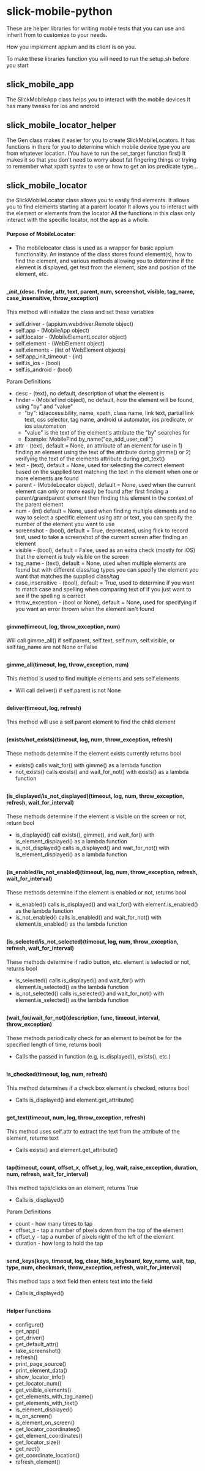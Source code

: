 # slick-mobile-python

These are helper libraries for writing mobile tests that you can use and inherit from to customize to your needs.

How you implement appium and its client is on you.

To make these libraries function you will need to run the setup.sh before you start

## slick_mobile_app
The SlickMobileApp class helps you to interact with the mobile devices
It has many tweaks for ios and android

## slick_mobile_locator_helper
The Gen class makes it easier for you to create SlickMobileLocators. 
It has functions in there for you to determine which mobile device type you are from whatever location. (You have to run the set_target function first)
It makes it so that you don't need to worry about fat fingering things or trying to remember what xpath syntax to use or how to get an ios predicate type...

## slick_mobile_locator
the SlickMobileLocator class allows you to easily find elements.
It allows you to find elements starting at a parent locator
It allows you to interact with the element or elements from the locator
All the functions in this class only interact with the specific locator, not the app as a whole.

#### Purpose of MobileLocator:
- The mobilelocator class is used as a wrapper for basic appium functionality.  An instance of the class stores found element(s), how to find the element, and various methods allowing you to determine if the element is displayed, get text from the element, size and position of the element, etc.

##
#### \__init__(desc. finder, attr, text, parent, num, screenshot, visible, tag_name, case_insensitive, throw_exception) 
This method will initialize the class and set these variables
- self.driver - (appium.webdriver.Remote object)
- self.app - (MobileApp object)
- self.locator - (MobileElementLocator object)
- self.element  - (WebElement object)
- self.elements - (list of WebElement objects)
- self.app_init_timeout - (int)
- self.is_ios - (bool)
- self.is_android - (bool)

Param Definitions
- desc - (text), no default, description of what the element is
- finder - (MobileFind object), no default, how the element will be found, using "by" and "value"
  - "by": id/accessibility, name, xpath, class name, link text, partial link text, css selector, tag name, android ui automator, ios predicate, or ios uiautomation
  - "value" is the text of the element's attribute the "by" searches for
  - Example: MobileFind.by_name("qa_add_user_cell")
- attr - (text), default = None, an attribute of an element for use in 1) finding an element using the text of the attribute during gimme() or 2) verifying the text of the elements attribute during get_text()
- text - (text), default = None, used for selecting the correct element based on the supplied text matching the text in the element when one or more elements are found
- parent - (MobileLocator object), default = None, used when the current element can only or more easily be found after first finding a parent/grandparent element then finding this element in the context of the parent element
- num - (int) default = None, used when finding multiple elements and no way to select a specific element using attr or text, you can specify the number of the element you want to use
- screenshot - (bool), default = True, deprecated, using flick to record test, used to take a screenshot of the current screen after finding an element
- visible - (bool), default = False, used as an extra check (mostly for iOS) that the element is truly visible on the screen
- tag_name - (text), default = None, used when multiple elements are found but with different class/tag types you can specify the element you want that matches the supplied class/tag
- case_insensitive - (bool), default = True, used to determine if you want to match case and spelling when comparing text of if you just want to see if the spelling is correct
- throw_exception - (bool or None), default = None, used for specifying if you want an error thrown when the element isn't found
##
#### gimme(timeout, log, throw_exception, num)
Will call gimme_all() if self.parent, self.text, self.num, self.visible, or self.tag_name are not None or False
##
#### gimme_all(timeout, log, throw_exception, num)
This method is used to find multiple elements and sets self.elements
- Will call deliver() if self.parent is not None
##
#### deliver(timeout, log, refresh)
This method will use a self.parent element to find the child element
##
#### (exists/not_exists)(timeout, log, num, throw_exception, refresh)
These methods determine if the element exists currently returns bool
- exists() calls wait_for() with gimme() as a lambda function
- not_exists() calls exists() and wait_for_not() with exists() as a lambda function
##
#### (is_displayed/is_not_displayed)(timeout, log, num, throw_exception, refresh, wait_for_interval)
These methods determine if the element is visible on the screen or not, return bool
- is_displayed() call exists(), gimme(), and wait_for() with is_element_displayed() as a lambda function
- is_not_displayed() calls is_displayed() and wait_for_not() with is_element_displayed() as a lambda function
##
#### (is_enabled/is_not_enabled)(timeout, log, num, throw_exception, refresh, wait_for_interval)
These methods determine if the element is enabled or not, returns bool
- is_enabled() calls is_displayed() and wait_for() with element.is_enabled() as the lambda function
- is_not_enabled() calls is_enabled() and wait_for_not() with element.is_enabled() as the lambda function
##
#### (is_selected/is_not_selected)(timeout, log, num, throw_exception, refresh, wait_for_interval)
These methods determine if radio button, etc. element is selected or not, returns bool
- is_selected() calls is_displayed() and wait_for() with element.is_selected() as the lambda function
- is_not_selected() calls is_selected() and wait_for_not() with element.is_selected() as the lambda function
##
#### (wait_for/wait_for_not)(description, func, timeout, interval, throw_exception)
These methods periodically check for an element to be/not be for the specified length of time, returns bool)
- Calls the passed in function (e.g, is_displayed(), exists(), etc.)
##
#### is_checked(timeout, log, num, refresh)
This method determines if a check box element is checked, returns bool
- Calls is_displayed() and element.get_attribute()
##
#### get_text(timeout, num, log, throw_exception, refresh)
This method uses self.attr to extract the text from the attribute of the element, returns text
- Calls exists() and element.get_attribute()
##
#### tap(timeout, count, offset_x, offset_y, log, wait, raise_exception, duration, num, refresh, wait_for_interval)
This method taps/clicks on an element, returns True
- Calls is_displayed()

Param Definitions
- count - how many times to tap
- offset_x - tap a number of pixels down from the top of the element 
- offset_y - tap a number of pixels right of the left of the element
- duration - how long to hold the tap
##
#### send_keys(keys, timeout, log, clear, hide_keyboard, key_name, wait, tap, type, num, checkmark, throw_exception, refresh, wait_for_interval)

This method taps a text field then enters text into the field
- Calls is_displayed()
##
#### Helper Functions
- configure()
- get_app()
- get_driver()
- get_default_attr()
- take_screenshot()
- refresh()
- print_page_source()
- print_element_data()
- show_locator_info()
- get_locator_num()
- get_visible_elements()
- get_elements_with_tag_name()
- get_elements_with_text()
- is_element_displayed()
- is_on_screen()
- is_element_on_screen()
- get_locator_coordinates()
- get_element_coordinates()
- get_locator_size()
- get_rect()
- get_coordinate_location()
- refresh_element()

